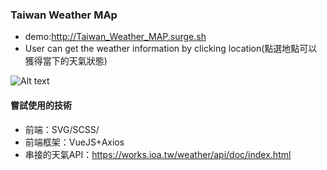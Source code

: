 

### Taiwan Weather MAp

* demo:http://Taiwan_Weather_MAP.surge.sh
* User can get the weather information by clicking location(點選地點可以獲得當下的天氣狀態)




![Alt text](https://media.giphy.com/media/54Wy5iP5vHNBbBQ7Xs/giphy.gif)




#### 嘗試使用的技術

* 前端：SVG/SCSS/
* 前端框架：VueJS+Axios
* 串接的天氣API：https://works.ioa.tw/weather/api/doc/index.html